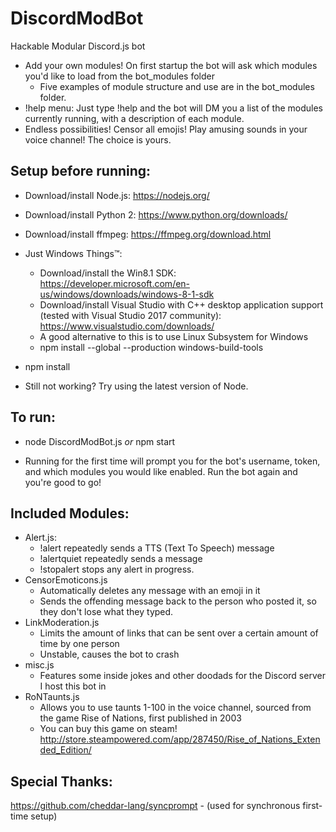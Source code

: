 # DiscordModBot
Hackable Modular Discord.js bot
 * Add your own modules! On first startup the bot will ask which modules you'd like to load from the bot_modules folder
   * Five examples of module structure and use are in the bot_modules folder.
 * !help menu: Just type !help and the bot will DM you a list of the modules currently running, with a description of each module.
 * Endless possibilities! Censor all emojis! Play amusing sounds in your voice channel! The choice is yours.

## Setup before running:

* Download/install Node.js: https://nodejs.org/

* Download/install Python 2: https://www.python.org/downloads/

* Download/install ffmpeg: https://ffmpeg.org/download.html

* Just Windows Things™:
  * Download/install the Win8.1 SDK: https://developer.microsoft.com/en-us/windows/downloads/windows-8-1-sdk
  * Download/install Visual Studio with C++ desktop application support (tested with Visual Studio 2017 community): https://www.visualstudio.com/downloads/
  * A good alternative to this is to use Linux Subsystem for Windows
  * npm install --global --production windows-build-tools
  
* npm install

* Still not working? Try using the latest version of Node.
  
## To run:

* node DiscordModBot.js *or* npm start

* Running for the first time will prompt you for the bot's username, token, and which modules you would like enabled. Run the bot again and you're good to go!

## Included Modules:

* Alert.js: 
  * !alert repeatedly sends a TTS (Text To Speech) message
  * !alertquiet repeatedly sends a message
  * !stopalert stops any alert in progress.
* CensorEmoticons.js
  * Automatically deletes any message with an emoji in it
  * Sends the offending message back to the person who posted it, so they don't lose what they typed.
* LinkModeration.js
  * Limits the amount of links that can be sent over a certain amount of time by one person
  * Unstable, causes the bot to crash
* misc.js
  * Features some inside jokes and other doodads for the Discord server I host this bot in
* RoNTaunts.js
  * Allows you to use taunts 1-100 in the voice channel, sourced from the game Rise of Nations, first published in 2003
  * You can buy this game on steam! http://store.steampowered.com/app/287450/Rise_of_Nations_Extended_Edition/


## Special Thanks:

https://github.com/cheddar-lang/syncprompt - (used for synchronous first-time setup)

